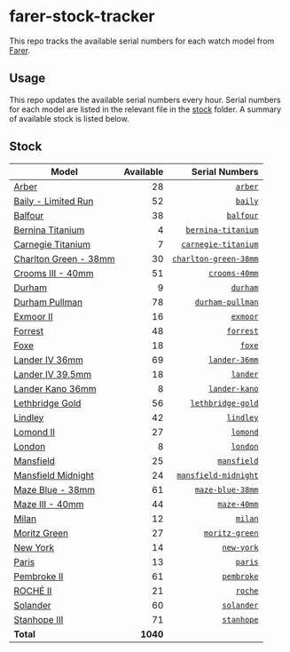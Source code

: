 # farer-stock-tracker

This repo tracks the available serial numbers for each watch model from [Farer](https://farer.com).

## Usage

This repo updates the available serial numbers every hour. Serial numbers for each model are listed in the relevant file in the [stock](./stock) folder. A summary of available stock is listed below.

## Stock

| Model | Available | Serial Numbers |
| ----- | --------: | -------------: |
| [Arber](https://usd.farer.com/products/arber) | 28 | [`arber`](./stock/arber) |
| [Baily - Limited Run](https://usd.farer.com/products/baily) | 52 | [`baily`](./stock/baily) |
| [Balfour](https://usd.farer.com/products/balfour) | 38 | [`balfour`](./stock/balfour) |
| [Bernina Titanium](https://usd.farer.com/products/bernina-titanium) | 4 | [`bernina-titanium`](./stock/bernina-titanium) |
| [Carnegie Titanium](https://usd.farer.com/products/carnegie-titanium) | 7 | [`carnegie-titanium`](./stock/carnegie-titanium) |
| [Charlton Green - 38mm](https://usd.farer.com/products/charlton-green-38mm) | 30 | [`charlton-green-38mm`](./stock/charlton-green-38mm) |
| [Crooms III - 40mm](https://usd.farer.com/products/crooms-40mm) | 51 | [`crooms-40mm`](./stock/crooms-40mm) |
| [Durham](https://usd.farer.com/products/durham) | 9 | [`durham`](./stock/durham) |
| [Durham Pullman](https://usd.farer.com/products/durham-pullman) | 78 | [`durham-pullman`](./stock/durham-pullman) |
| [Exmoor II](https://usd.farer.com/products/exmoor) | 16 | [`exmoor`](./stock/exmoor) |
| [Forrest](https://usd.farer.com/products/forrest) | 48 | [`forrest`](./stock/forrest) |
| [Foxe](https://usd.farer.com/products/foxe) | 18 | [`foxe`](./stock/foxe) |
| [Lander IV 36mm](https://usd.farer.com/products/lander-36mm) | 69 | [`lander-36mm`](./stock/lander-36mm) |
| [Lander IV 39.5mm](https://usd.farer.com/products/lander) | 18 | [`lander`](./stock/lander) |
| [Lander Kano 36mm](https://usd.farer.com/products/lander-kano) | 8 | [`lander-kano`](./stock/lander-kano) |
| [Lethbridge Gold](https://usd.farer.com/products/lethbridge-gold) | 56 | [`lethbridge-gold`](./stock/lethbridge-gold) |
| [Lindley](https://usd.farer.com/products/lindley) | 42 | [`lindley`](./stock/lindley) |
| [Lomond II](https://usd.farer.com/products/lomond) | 27 | [`lomond`](./stock/lomond) |
| [London](https://usd.farer.com/products/london) | 8 | [`london`](./stock/london) |
| [Mansfield](https://usd.farer.com/products/mansfield) | 25 | [`mansfield`](./stock/mansfield) |
| [Mansfield Midnight](https://usd.farer.com/products/mansfield-midnight) | 24 | [`mansfield-midnight`](./stock/mansfield-midnight) |
| [Maze Blue - 38mm](https://usd.farer.com/products/maze-blue-38mm) | 61 | [`maze-blue-38mm`](./stock/maze-blue-38mm) |
| [Maze III - 40mm](https://usd.farer.com/products/maze-40mm) | 44 | [`maze-40mm`](./stock/maze-40mm) |
| [Milan](https://usd.farer.com/products/milan) | 12 | [`milan`](./stock/milan) |
| [Moritz Green](https://usd.farer.com/products/moritz-green) | 27 | [`moritz-green`](./stock/moritz-green) |
| [New York](https://usd.farer.com/products/new-york) | 14 | [`new-york`](./stock/new-york) |
| [Paris](https://usd.farer.com/products/paris) | 13 | [`paris`](./stock/paris) |
| [Pembroke II](https://usd.farer.com/products/pembroke) | 61 | [`pembroke`](./stock/pembroke) |
| [ROCHÉ II](https://usd.farer.com/products/roche) | 21 | [`roche`](./stock/roche) |
| [Solander](https://usd.farer.com/products/solander) | 60 | [`solander`](./stock/solander) |
| [Stanhope III](https://usd.farer.com/products/stanhope) | 71 | [`stanhope`](./stock/stanhope) |
| **Total** | **1040** | |
